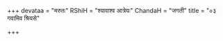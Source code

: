 +++
devataa = "मरुतः"
RShiH = "श्यावाश्व आत्रेयः"
ChandaH = "जगती"
title = "०३ गवामिव श्रियसे"

+++
